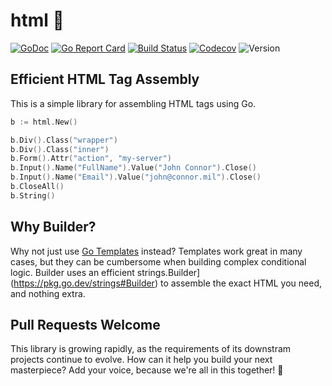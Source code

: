 # html 🚧

[![GoDoc](http://img.shields.io/badge/go-documentation-blue.svg?style=flat-square)](https://pkg.go.dev/github.com/benpate/html)
[![Go Report Card](https://goreportcard.com/badge/github.com/benpate/html?style=flat-square)](https://goreportcard.com/report/github.com/benpate/html)
[![Build Status](http://img.shields.io/travis/benpate/html.svg?style=flat-square)](https://travis-ci.com/benpate/html)
[![Codecov](https://img.shields.io/codecov/c/github/benpate/html.svg?style=flat-square)](https://codecov.io/gh/benpate/html)
![Version](https://img.shields.io/github/v/release/benpate/html?include_prereleases&style=flat-square&color=brightgreen)

## Efficient HTML Tag Assembly

This is a simple library for assembling HTML tags using Go.  

```go
b := html.New()

b.Div().Class("wrapper")
b.Div().Class("inner")
b.Form().Attr("action", "my-server")
b.Input().Name("FullName").Value("John Connor").Close()
b.Input().Name("Email").Value("john@connor.mil").Close()
b.CloseAll()
b.String()
```

## Why Builder?

Why not just use [Go Templates](https://golang.org/pkg/text/template/) instead?  Templates work great in many cases, but they can be cumbersome when building complex conditional logic.  Builder uses an efficient strings.Builder](https://pkg.go.dev/strings#Builder) to assemble the exact HTML you need, and nothing extra.


## Pull Requests Welcome

This library is growing rapidly, as the requirements of its downstram projects continue to evolve.  How can it help you build your next masterpiece?  Add your voice, because we're all in this together! 🚧